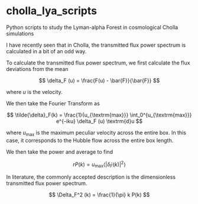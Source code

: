 # cholla_lya_scripts

Python scripts to study the Lyman-alpha Forest in cosmological Cholla simulations

I have recently seen that in Cholla, the transmitted flux power spectrum is calculated in a bit of an odd way.

To calculate the transmitted flux power spectrum, we first calculate the flux deviations from the mean

$$
    \delta_F (u) = \frac{F(u) - \bar{F}}{\bar{F}}
$$

where $u$ is the velocity.

We then take the Fourier Transform as 

$$
    \tilde{\delta}_F(k) = \frac{1}{u_{\textrm{max}}} \int_0^{u_{\textrm{max}}} e^{-iku} \delta_F (u) \textrm{d}u
$$

where $u_{\textrm{max}}$ is the maximum peculiar velocity across the entire box. In this case, it corresponds to the Hubble flow across the entire box length.

We then take the power and average to find

$$r
    P(k) = u_{\textrm{max}} \left\langle \left| \tilde{\delta}_F(k) \right|^2 \right\rangle
$$

In literature, the commonly accepted description is the dimensionless transmitted flux power spectrum.

$$
    \Delta_F^2 (k) = \frac{1}{\pi} k P(k)
$$

